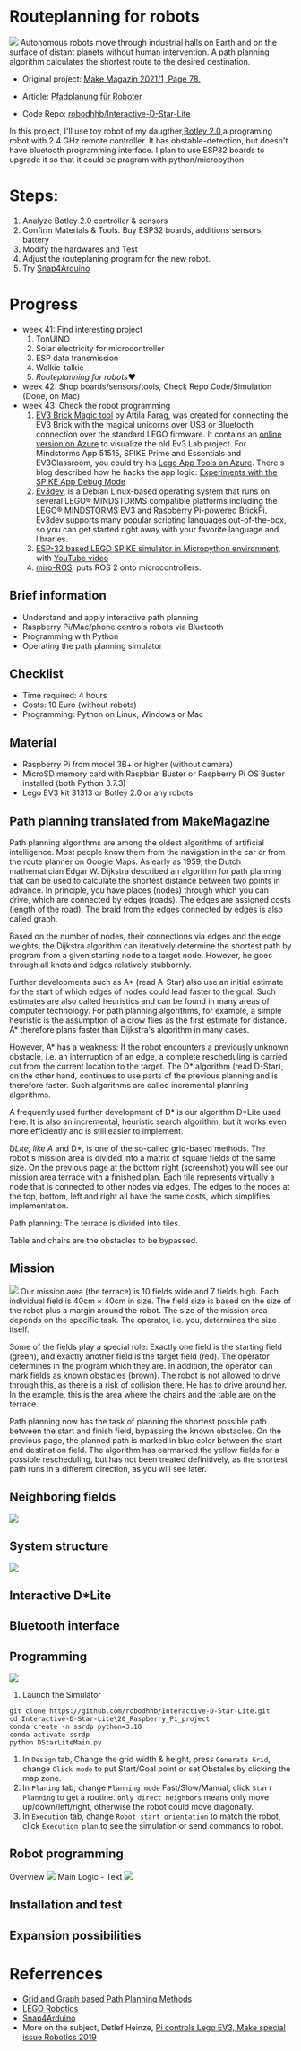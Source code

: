 # Routeplanning for robots
![](images/logo.webp)
Autonomous robots move through industrial halls on Earth and on the surface of distant planets without human intervention. A path planning algorithm calculates the shortest route to the desired destination. 

- Original project: [Make Magazin 2021/1, Page 78.](make-magazin.de/xb4a) 

- Article: [Pfadplanung für Roboter](https://www.heise.de/select/make/2021/1/2031114325889691579)

- Code Repo: [robodhhb/Interactive-D-Star-Lite](https://github.com/robodhhb/Interactive-D-Star-Lite)

In this project, I'll use toy robot of my daugther,[Botley 2.0](https://amzn.eu/d/19yy9Va),a programing robot with 2.4 GHz remote controller. It has obstable-detection, but doesn't have bluetooth programming interface. I plan to use ESP32 boards to upgrade it so that it could be pragram with python/micropython.

# Steps: 
1. Analyze Botley 2.0 controller & sensors
1. Confirm Materials & Tools. Buy ESP32 boards, additions sensors, battery
1. Modify the hardwares and Test
1. Adjust the routeplaning program for the new robot.
1. Try [Snap4Arduino](https://snap4arduino.rocks/)

# Progress
- week 41: Find interesting project
    1. TonUINO
    2. Solar electricity for microcontroller
    3. ESP data transmission
    4. Walkie-talkie
    5. *Routeplanning for robots*❤️
- week 42: Shop boards/sensors/tools, Check Repo Code/Simulation (Done, on Mac)
- week 43: Check the robot programming
    1. [EV3 Brick Magic tool](https://afarago.github.io/EV3TreeVisualizerPages/) by Attila Farag, was created for connecting the EV3 Brick with the magical unicorns over USB or Bluetooth connection over the standard LEGO firmware. It contains an [online version on Azure](https://ev3treevis.azurewebsites.net) to visualize the old Ev3 Lab project. For Mindstorms App 51515, SPIKE Prime and Essentials and EV3Classroom, you could try his [Lego App Tools on Azure](https://legoapptools.azurewebsites.net/). There's blog described how he hacks the app logic: [Experiments with the SPIKE App Debug Mode](https://digitalbrick.home.blog/2021/09/20/experiments-with-the-spike-advanced-mode-debug-mode/)
    1. [Ev3dev](https://www.ev3dev.org), is a Debian Linux-based operating system that runs on several LEGO® MINDSTORMS compatible platforms including the LEGO® MINDSTORMS EV3 and Raspberry Pi-powered BrickPi. Ev3dev supports many popular scripting languages out-of-the-box, so you can get started right away with your favorite language and libraries.
    1. [ESP-32 based LEGO SPIKE simulator in Micropython environment](https://github.com/rundhall/ESP-LEGO-SPIKE-Simulator), with [YouTube video](https://youtu.be/OVu2Ycx_PgU)
    1. [miro-ROS](https://micro.ros.org), puts ROS 2 onto microcontrollers.  

## Brief information
- Understand and apply interactive path planning
- Raspberry Pi/Mac/phone controls robots via Bluetooth
- Programming with Python
- Operating the path planning simulator

## Checklist
- Time required: 4 hours
- Costs: 10 Euro (without robots)
- Programming: Python on Linux, Windows or Mac

## Material
- Raspberry Pi from model 3B+ or higher (without camera)
- MicroSD memory card with Raspbian Buster or Raspberry Pi OS Buster installed (both Python 3.7.3)
- Lego EV3 kit 31313 or Botley 2.0 or any robots


## Path planning translated from MakeMagazine
Path planning algorithms are among the oldest algorithms of artificial intelligence. Most people know them from the navigation in the car or from the route planner on Google Maps. As early as 1959, the Dutch mathematician Edgar W. Dijkstra described an algorithm for path planning that can be used to calculate the shortest distance between two points in advance. In principle, you have places (nodes) through which you can drive, which are connected by edges (roads). The edges are assigned costs (length of the road). The braid from the edges connected by edges is also called graph.

Based on the number of nodes, their connections via edges and the edge weights, the Dijkstra algorithm can iteratively determine the shortest path by program from a given starting node to a target node. However, he goes through all knots and edges relatively stubbornly.

Further developments such as A* (read A-Star) also use an initial estimate for the start of which edges of nodes could lead faster to the goal. Such estimates are also called heuristics and can be found in many areas of computer technology. For path planning algorithms, for example, a simple heuristic is the assumption of a crow flies as the first estimate for distance. A* therefore plans faster than Dijkstra's algorithm in many cases.

However, A* has a weakness: If the robot encounters a previously unknown obstacle, i.e. an interruption of an edge, a complete rescheduling is carried out from the current location to the target. The D* algorithm (read D-Star), on the other hand, continues to use parts of the previous planning and is therefore faster. Such algorithms are called incremental planning algorithms.

A frequently used further development of D* is our algorithm D*Lite used here. It is also an incremental, heuristic search algorithm, but it works even more efficiently and is still easier to implement.

D*Lite, like A* and D*, is one of the so-called grid-based methods. The robot's mission area is divided into a matrix of square fields of the same size. On the previous page at the bottom right (screenshot) you will see our mission area terrace with a finished plan. Each tile represents virtually a node that is connected to other nodes via edges. The edges to the nodes at the top, bottom, left and right all have the same costs, which simplifies implementation.


Path planning: The terrace is divided into tiles.

Table and chairs are the obstacles to be bypassed.

## Mission
![](images/mission.jpeg)
Our mission area (the terrace) is 10 fields wide and 7 fields high. Each individual field is 40cm × 40cm in size. The field size is based on the size of the robot plus a margin around the robot. The size of the mission area depends on the specific task. The operator, i.e. you, determines the size itself.

Some of the fields play a special role: Exactly one field is the starting field (green), and exactly another field is the target field (red). The operator determines in the program which they are. In addition, the operator can mark fields as known obstacles (brown). The robot is not allowed to drive through this, as there is a risk of collision there. He has to drive around her. In the example, this is the area where the chairs and the table are on the terrace.

Path planning now has the task of planning the shortest possible path between the start and finish field, bypassing the known obstacles. On the previous page, the planned path is marked in blue color between the start and destination field. The algorithm has earmarked the yellow fields for a possible rescheduling, but has not been treated definitively, as the shortest path runs in a different direction, as you will see later.
## Neighboring fields
![](images/neighbour.webp)
## System structure
![](images/system_structures.webp)
## Interactive D*Lite

## Bluetooth interface

## Programming
![](images/simulator.webp)

1. Launch the Simulator
```
git clone https://github.com/robodhhb/Interactive-D-Star-Lite.git
cd Interactive-D-Star-Lite\20_Raspberry_Pi_project
conda create -n ssrdp python=3.10
conda activate ssrdp
python DStarLiteMain.py
```
1. In `Design` tab, Change the grid width & height, press `Generate Grid`, change `Click mode` to put Start/Goal point or set Obstales by clicking the map zone.
1. In `Planing` tab, change `Planning mode` Fast/Slow/Manual, click `Start Planning` to get a routine. `only direct neighbors` means only move up/down/left/right, otherwise the robot could move diagonally.
1. In `Execution` tab, change `Robot start orientation` to match the robot, click `Execution plan` to see the simulation or send commands to robot.

## Robot programming
Overview
![](images/robot_program.webp)
Main Logic - Text
![](images/robot_program_main.webp)
## Installation and test

## Expansion possibilities



# Referrences
- [Grid and Graph based Path Planning Methods](https://cw.fel.cvut.cz/old/_media/courses/b4m36uir/lectures/b4m36uir-lec04-handout.pdf)
- [LEGO Robotics](https://github.com/LEGO-Robotics/LEGO-Robotics)
- [Snap4Arduino](https://github.com/bromagosa/Snap4Arduino)
- More on the subject, Detlef Heinze, [Pi controls Lego EV3, Make special issue Robotics 2019](https://www.heise.de/select/make/2019/7/1573929070378454)
